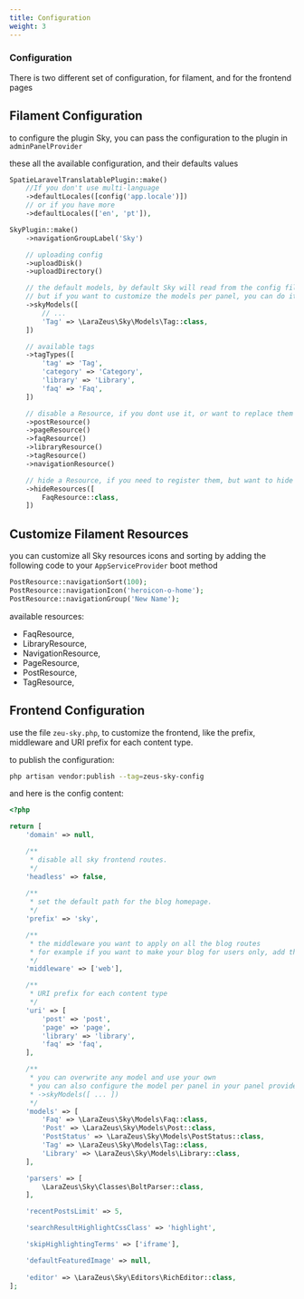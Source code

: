 ```yaml
---
title: Configuration
weight: 3
---
```


### Configuration

There is two different set of configuration, for filament, and for the frontend pages

## Filament Configuration

to configure the plugin Sky, you can pass the configuration to the plugin in `adminPanelProvider`

these all the available configuration, and their defaults values

```php
SpatieLaravelTranslatablePlugin::make()
    //If you don't use multi-language
    ->defaultLocales([config('app.locale')])
    // or if you have more
    ->defaultLocales(['en', 'pt']),

SkyPlugin::make()
    ->navigationGroupLabel('Sky')

    // uploading config
    ->uploadDisk()
    ->uploadDirectory()

    // the default models, by default Sky will read from the config file 'zeus-sky'.
    // but if you want to customize the models per panel, you can do it here 
    ->skyModels([
        // ...
        'Tag' => \LaraZeus\Sky\Models\Tag::class,
    ])

    // available tags
    ->tagTypes([
        'tag' => 'Tag',
        'category' => 'Category',
        'library' => 'Library',
        'faq' => 'Faq',
    ])

    // disable a Resource, if you dont use it, or want to replace them with your own resource
    ->postResource()
    ->pageResource()
    ->faqResource()
    ->libraryResource()
    ->tagResource()
    ->navigationResource()

    // hide a Resource, if you need to register them, but want to hide them from the sidebar navigation
    ->hideResources([
        FaqResource::class,
    ])
```

## Customize Filament Resources

you can customize all Sky resources icons and sorting by adding the following code to your `AppServiceProvider` boot method

```php
PostResource::navigationSort(100);
PostResource::navigationIcon('heroicon-o-home');
PostResource::navigationGroup('New Name');
```

available resources:

- FaqResource, 
- LibraryResource, 
- NavigationResource, 
- PageResource, 
- PostResource, 
- TagResource,

## Frontend Configuration

use the file `zeu-sky.php`, to customize the frontend, like the prefix, middleware and URI prefix for each content type.

to publish the configuration:

```bash
php artisan vendor:publish --tag=zeus-sky-config
```

and here is the config content:

```php
<?php

return [
    'domain' => null,

    /**
     * disable all sky frontend routes.
     */
    'headless' => false,
    
    /**
     * set the default path for the blog homepage.
     */
    'prefix' => 'sky',

    /**
     * the middleware you want to apply on all the blog routes
     * for example if you want to make your blog for users only, add the middleware 'auth'.
     */
    'middleware' => ['web'],

    /**
     * URI prefix for each content type
     */
    'uri' => [
        'post' => 'post',
        'page' => 'page',
        'library' => 'library',
        'faq' => 'faq',
    ],

    /**
     * you can overwrite any model and use your own
     * you can also configure the model per panel in your panel provider using:
     * ->skyModels([ ... ])
     */
    'models' => [
        'Faq' => \LaraZeus\Sky\Models\Faq::class,
        'Post' => \LaraZeus\Sky\Models\Post::class,
        'PostStatus' => \LaraZeus\Sky\Models\PostStatus::class,
        'Tag' => \LaraZeus\Sky\Models\Tag::class,
        'Library' => \LaraZeus\Sky\Models\Library::class,
    ],

    'parsers' => [
        \LaraZeus\Sky\Classes\BoltParser::class,
    ],

    'recentPostsLimit' => 5,

    'searchResultHighlightCssClass' => 'highlight',

    'skipHighlightingTerms' => ['iframe'],

    'defaultFeaturedImage' => null,
    
    'editor' => \LaraZeus\Sky\Editors\RichEditor::class,
];
```
